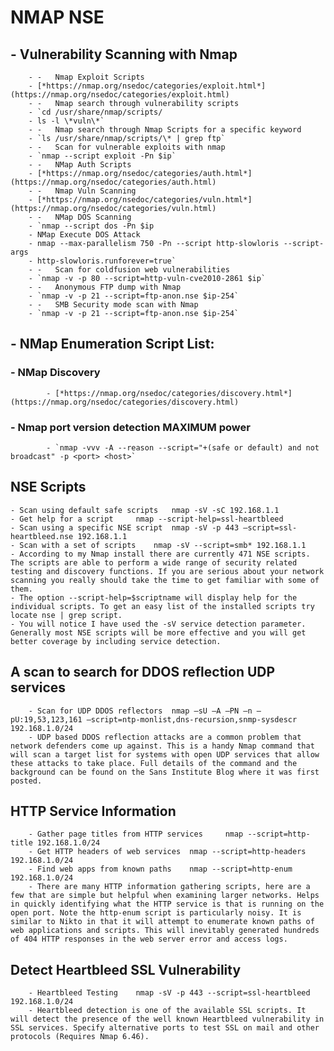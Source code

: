 # NMAP NSE
##    -   Vulnerability Scanning with Nmap
        - -   Nmap Exploit Scripts
        - [*https://nmap.org/nsedoc/categories/exploit.html*](https://nmap.org/nsedoc/categories/exploit.html)
        - -   Nmap search through vulnerability scripts
        - `cd /usr/share/nmap/scripts/
        - ls -l \*vuln\*`
        - -   Nmap search through Nmap Scripts for a specific keyword
        - `ls /usr/share/nmap/scripts/\* | grep ftp`
        - -   Scan for vulnerable exploits with nmap
        - `nmap --script exploit -Pn $ip`
        - -   NMap Auth Scripts
        - [*https://nmap.org/nsedoc/categories/auth.html*](https://nmap.org/nsedoc/categories/auth.html)
        - -   Nmap Vuln Scanning
        - [*https://nmap.org/nsedoc/categories/vuln.html*](https://nmap.org/nsedoc/categories/vuln.html)
        - -   NMap DOS Scanning
        - `nmap --script dos -Pn $ip
        - NMap Execute DOS Attack
        - nmap --max-parallelism 750 -Pn --script http-slowloris --script-args
        - http-slowloris.runforever=true`
        - -   Scan for coldfusion web vulnerabilities
        - `nmap -v -p 80 --script=http-vuln-cve2010-2861 $ip`
        - -   Anonymous FTP dump with Nmap
        - `nmap -v -p 21 --script=ftp-anon.nse $ip-254`
        - -   SMB Security mode scan with Nmap
        - `nmap -v -p 21 --script=ftp-anon.nse $ip-254`

##    -   NMap Enumeration Script List:

###   -   NMap Discovery

            - [*https://nmap.org/nsedoc/categories/discovery.html*](https://nmap.org/nsedoc/categories/discovery.html)

###   -   Nmap port version detection MAXIMUM power

            - `nmap -vvv -A --reason --script="+(safe or default) and not broadcast" -p <port> <host>`
##  NSE Scripts

    - Scan using default safe scripts 	nmap -sV -sC 192.168.1.1
    - Get help for a script 	nmap --script-help=ssl-heartbleed
    - Scan using a specific NSE script 	nmap -sV -p 443 –script=ssl-heartbleed.nse 192.168.1.1
    - Scan with a set of scripts 	nmap -sV --script=smb* 192.168.1.1
    - According to my Nmap install there are currently 471 NSE scripts. The scripts are able to perform a wide range of security related testing and discovery functions. If you are serious about your network scanning you really should take the time to get familiar with some of them.
    - The option --script-help=$scriptname will display help for the individual scripts. To get an easy list of the installed scripts try locate nse | grep script.
    - You will notice I have used the -sV service detection parameter. Generally most NSE scripts will be more effective and you will get better coverage by including service detection.
##    A scan to search for DDOS reflection UDP services
        - Scan for UDP DDOS reflectors 	nmap –sU –A –PN –n –pU:19,53,123,161 –script=ntp-monlist,dns-recursion,snmp-sysdescr 192.168.1.0/24
        - UDP based DDOS reflection attacks are a common problem that network defenders come up against. This is a handy Nmap command that will scan a target list for systems with open UDP services that allow these attacks to take place. Full details of the command and the background can be found on the Sans Institute Blog where it was first posted.
##    HTTP Service Information
        - Gather page titles from HTTP services 	nmap --script=http-title 192.168.1.0/24
        - Get HTTP headers of web services 	nmap --script=http-headers 192.168.1.0/24
        - Find web apps from known paths 	nmap --script=http-enum 192.168.1.0/24
        - There are many HTTP information gathering scripts, here are a few that are simple but helpful when examining larger networks. Helps in quickly identifying what the HTTP service is that is running on the open port. Note the http-enum script is particularly noisy. It is similar to Nikto in that it will attempt to enumerate known paths of web applications and scripts. This will inevitably generated hundreds of 404 HTTP responses in the web server error and access logs.
##    Detect Heartbleed SSL Vulnerability
        - Heartbleed Testing 	nmap -sV -p 443 --script=ssl-heartbleed 192.168.1.0/24
        - Heartbleed detection is one of the available SSL scripts. It will detect the presence of the well known Heartbleed vulnerability in SSL services. Specify alternative ports to test SSL on mail and other protocols (Requires Nmap 6.46).
